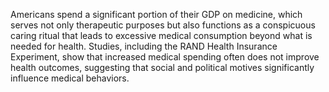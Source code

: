 Americans spend a significant portion of their GDP on medicine, which serves not only therapeutic purposes but also functions as a conspicuous caring ritual that leads to excessive medical consumption beyond what is needed for health. Studies, including the RAND Health Insurance Experiment, show that increased medical spending often does not improve health outcomes, suggesting that social and political motives significantly influence medical behaviors.

